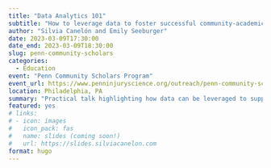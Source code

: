 ```yaml
---
title: "Data Analytics 101"
subtitle: "How to leverage data to foster successful community-academic partnerships"
author: "Silvia Canelón and Emily Seeburger"
date: 2023-03-09T17:30:00
date_end: 2023-03-09T18:30:00
slug: penn-community-scholars
categories:
  - Education
event: "Penn Community Scholars Program"
event_url: https://www.penninjuryscience.org/outreach/penn-community-scholars-program/
location: Philadelphia, PA
summary: "Practical talk highlighting how data can be leveraged to support community-academic partnerships"
featured: yes
# links:
# - icon: images
#   icon_pack: fas
#   name: slides (coming soon!)
#   url: https://slides.silviacanelon.com
format: hugo
---
```


